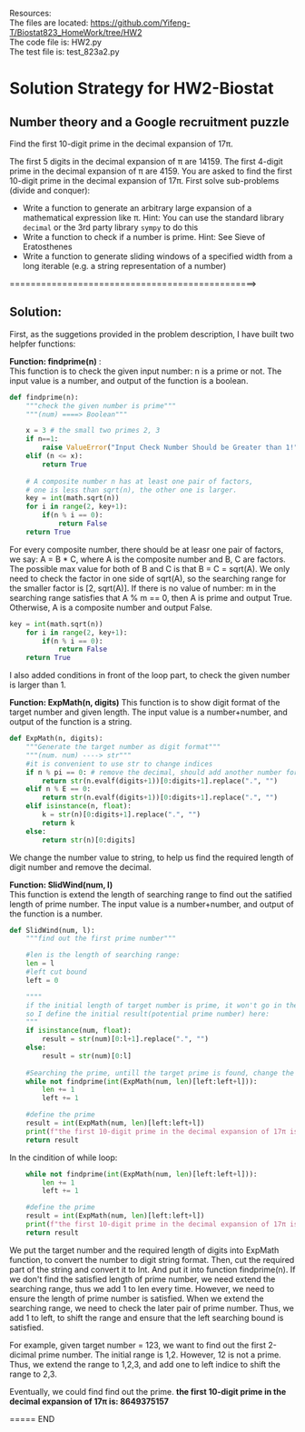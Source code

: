 Resources:  
The files are located: https://github.com/Yifeng-T/Biostat823_HomeWork/tree/HW2  
   The code file is: HW2.py  
The test file is: test_823a2.py
# Solution Strategy for HW2-Biostat

## Number theory and a Google recruitment puzzle

Find the first 10-digit prime in the decimal expansion of 17π. 

The first 5 digits in the decimal expansion of π are 14159. The first 4-digit prime in the decimal expansion of π are 4159. You are asked to find the first 10-digit prime in the decimal expansion of 17π. First solve sub-problems (divide and conquer):

- Write a function to generate an arbitrary large expansion of a mathematical expression like π. Hint: You can use the standard library `decimal` or the 3rd party library `sympy` to do this
- Write a function to check if a number is prime. Hint: See Sieve of Eratosthenes
- Write a function to generate sliding windows of a specified width from a long iterable (e.g. a string representation of a number)

===============================================>
## Solution:
First, as the suggetions provided in the problem description, I have built two helpfer functions:  
  

**Function: findprime(n)** :  
This function is to check the given input number: n is a prime or not. The input value is a number, and output of the function is a boolean.  
```python
def findprime(n):
    """check the given number is prime"""
    """(num) ====> Boolean"""

    x = 3 # the small two primes 2, 3
    if n==1:
        raise ValueError("Input Check Number Should be Greater than 1!")
    elif (n <= x):
        return True
    
    # A composite number n has at least one pair of factors,
    # one is less than sqrt(n), the other one is larger.
    key = int(math.sqrt(n))
    for i in range(2, key+1):
        if(n % i == 0):
            return False
    return True
```
For every composite number, there should be at leasr one pair of factors, we say: A = B * C, where A is the composite number and B, C are factors. The possible max value for both of B and C is that B = C = sqrt(A). We only need to check the factor in one side of sqrt(A), so the searching range for the smaller factor is [2, sqrt(A)]. If there is no value of number: m in the searching range satisfies that A % m == 0, then A is prime and output True. Otherwise, A is a composite number and output False. 
```python
key = int(math.sqrt(n))
    for i in range(2, key+1):
        if(n % i == 0):
            return False
    return True
```
I also added conditions in front of the loop part, to check the given number is larger than 1.  
  
**Function: ExpMath(n, digits)**
This function is to show digit format of the target number and given length. The input value is a number+number, and output of the function is a string. 
```python
def ExpMath(n, digits):
    """Generate the target number as digit format"""
    """(num. num) ----> str"""
    #it is convenient to use str to change indices
    if n % pi == 0: # remove the decimal, should add another number for n.eval()
        return str(n.evalf(digits+1))[0:digits+1].replace(".", "")
    elif n % E == 0:
        return str(n.evalf(digits+1))[0:digits+1].replace(".", "")
    elif isinstance(n, float):
        k = str(n)[0:digits+1].replace(".", "")
        return k
    else:
        return str(n)[0:digits]
```
We change the number value to string, to help us find the required length of digit number and remove the decimal.   
  
**Function: SlidWind(num, l)**  
This function is extend the length of searching range to find out the satified length of prime number. The input value is a number+number, and output of the function is a number.  
```python
def SlidWind(num, l):
    """find out the first prime number"""

    #len is the length of searching range:
    len = l
    #left cut bound
    left = 0

    """"
    if the initial length of target number is prime, it won't go in the following while loop,
    so I define the initial result(potential prime number) here:
    """
    if isinstance(num, float):
        result = str(num)[0:l+1].replace(".", "")
    else:
        result = str(num)[0:l]
    
    #Searching the prime, untill the target prime is found, change the str of number to integer format
    while not findprime(int(ExpMath(num, len)[left:left+l])):
        len += 1
        left += 1

    #define the prime
    result = int(ExpMath(num, len)[left:left+l])
    print(f"the first 10-digit prime in the decimal expansion of 17π is: {result}")
    return result
```
In the cindition of while loop:
```python
    while not findprime(int(ExpMath(num, len)[left:left+l])):
        len += 1
        left += 1

    #define the prime
    result = int(ExpMath(num, len)[left:left+l])
    print(f"the first 10-digit prime in the decimal expansion of 17π is: {result}")
    return result
```
We put the target number and the required length of digits into ExpMath function, to convert the number to digit string format. Then, cut the required part of the string and convert it to Int. And put it into function findprime(n). If we don't find the satisfied length of prime number, we need extend the searching range, thus we add 1 to len every time. However, we need to ensure the length of prime number is satisfied. When we extend the searching range, we need to check the later pair of prime number. Thus, we add 1 to left, to shift the range and ensure that the left searching bound is satisfied.   

For example, given target number = 123, we want to find out the first 2-dicimal prime number. The initial range is 1,2. However, 12 is not a prime. Thus, we extend the range to 1,2,3, and add one to left indice to shift the range to 2,3. 

Eventually, we could find find out the prime. **the first 10-digit prime in the decimal expansion of 17π is: 8649375157**

===== END
